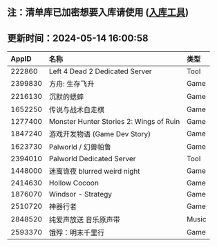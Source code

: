 ## 注：清单库已加密想要入库请使用 ([入库工具](https://github.com/BlankTMing/ManifestAutoUpdate/releases))

## 更新时间：2024-05-14 16:00:58
| AppID | 名称 | 类型  |
| :-------------------- | :----------------------------- | :----------- |
| 222860 | Left 4 Dead 2 Dedicated Server| Tool |
| 2399830 | 方舟: 生存飞升| Game |
| 2216130 | 沉默的蟋蟀| Game |
| 1652250 | 传说与战术自走棋| Game |
| 1277400 | Monster Hunter Stories 2: Wings of Ruin| Game |
| 1847240 | 游戏开发物语 (Game Dev Story)| Game |
| 1623730 | Palworld / 幻兽帕鲁| Game |
| 2394010 | Palworld Dedicated Server| Tool |
| 1448000 | 迷离诡夜 blurred weird night| Game |
| 2414630 | Hollow Cocoon| Game |
| 1876070 | Windsor - Strategy| Game |
| 2510720 | 神器行者| Game |
| 2848520 | 纯爱声放送 音乐原声带| Music |
| 2593370 | 饿殍：明末千里行| Game |
